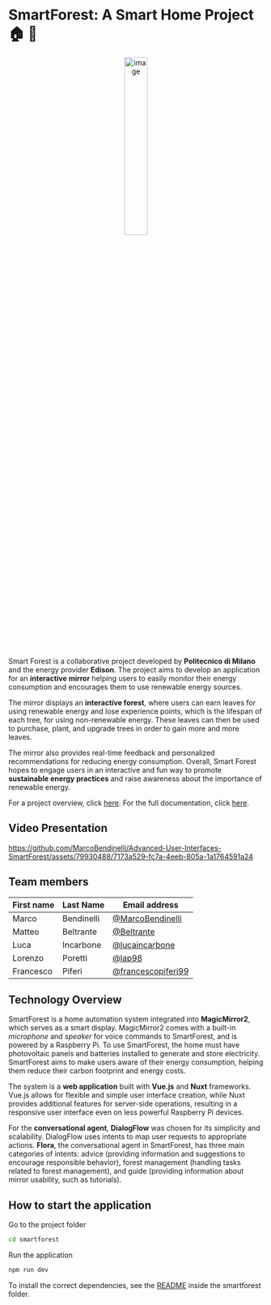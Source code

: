 # SmartForest: A Smart Home Project :house: :leaves:

<p align="center">
  <img src="https://github.com/MarcoBendinelli/SmartForest-for-Sustainable-Living/assets/79930488/bd5d7294-26cc-4471-837d-82397a7b0073" alt="image" style="width: 30%;">
</p>

Smart Forest is a collaborative project developed by **Politecnico di Milano** and the energy provider **Edison**. The project aims to develop an application for an **interactive mirror** helping users to easily monitor their energy consumption and encourages them to use renewable energy sources.

The mirror displays an **interactive forest**, where users can earn leaves for using renewable energy and lose experience points, which is the lifespan of each tree, for using non-renewable energy. These leaves can then be used to purchase, plant, and upgrade trees in order to gain more and more leaves.

The mirror also provides real-time feedback and personalized recommendations for reducing energy consumption. Overall, Smart Forest hopes to engage users in an interactive and fun way to promote **sustainable energy practices** and raise awareness about the importance of renewable energy.

For a project overview, click [here](Presentation.pdf). For the full documentation, click [here](Design-tech-doc.pdf).

## Video Presentation

https://github.com/MarcoBendinelli/Advanced-User-Interfaces-SmartForest/assets/79930488/7173a529-fc7a-4eeb-805a-1a1764591a24

## Team members
| First name    | Last Name   | Email address                     |
| ----------    | ---------   | ------------------------------    |
| Marco      | Bendinelli  | [@MarcoBendinelli](https://github.com/MarcoBendinelli)     |
| Matteo      | Beltrante  | [@Beltrante](https://github.com/Beltrante)     |
| Luca          | Incarbone   | [@lucaincarbone](https://github.com/lucaincarbone)     |
| Lorenzo      | Poretti  | [@lap98](https://github.com/lap98)     |
| Francesco      | Piferi  | [@francescopiferi99](https://github.com/francescopiferi99)     |

## Technology Overview

SmartForest is a home automation system integrated into **MagicMirror2**, which serves as a smart display. MagicMirror2 comes with a built-in _microphone_ and _speaker_ for voice commands to SmartForest, and is powered by a Raspberry Pi. To use SmartForest, the home must have photovoltaic panels and batteries installed to generate and store electricity. SmartForest aims to make users aware of their energy consumption, helping them reduce their carbon footprint and energy costs.

The system is a **web application** built with **Vue.js** and **Nuxt** frameworks. Vue.js allows for flexible and simple user interface creation, while Nuxt provides additional features for server-side operations, resulting in a responsive user interface even on less powerful Raspberry Pi devices.

For the **conversational agent**, **DialogFlow** was chosen for its simplicity and scalability. DialogFlow uses intents to map user requests to appropriate actions. **Flora**, the conversational agent in SmartForest, has three main categories of intents: advice (providing information and suggestions to encourage responsible behavior), forest management (handling tasks related to forest management), and guide (providing information about mirror usability, such as tutorials).

## How to start the application
Go to the project folder
```bash
cd smartforest
```
Run the application
```bash
npm run dev
```
To install the correct dependencies, see the [README](smartforest/README.md) inside the smartforest folder.
